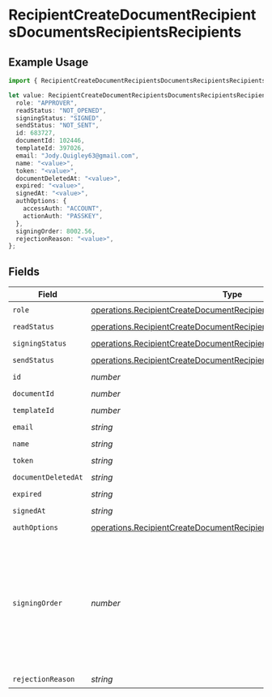 # RecipientCreateDocumentRecipientsDocumentsRecipientsRecipients

## Example Usage

```typescript
import { RecipientCreateDocumentRecipientsDocumentsRecipientsRecipients } from "@documenso/sdk-typescript/models/operations";

let value: RecipientCreateDocumentRecipientsDocumentsRecipientsRecipients = {
  role: "APPROVER",
  readStatus: "NOT_OPENED",
  signingStatus: "SIGNED",
  sendStatus: "NOT_SENT",
  id: 683727,
  documentId: 102446,
  templateId: 397026,
  email: "Jody.Quigley63@gmail.com",
  name: "<value>",
  token: "<value>",
  documentDeletedAt: "<value>",
  expired: "<value>",
  signedAt: "<value>",
  authOptions: {
    accessAuth: "ACCOUNT",
    actionAuth: "PASSKEY",
  },
  signingOrder: 8002.56,
  rejectionReason: "<value>",
};
```

## Fields

| Field                                                                                                                                                      | Type                                                                                                                                                       | Required                                                                                                                                                   | Description                                                                                                                                                |
| ---------------------------------------------------------------------------------------------------------------------------------------------------------- | ---------------------------------------------------------------------------------------------------------------------------------------------------------- | ---------------------------------------------------------------------------------------------------------------------------------------------------------- | ---------------------------------------------------------------------------------------------------------------------------------------------------------- |
| `role`                                                                                                                                                     | [operations.RecipientCreateDocumentRecipientsDocumentsRecipientsRole](../../models/operations/recipientcreatedocumentrecipientsdocumentsrecipientsrole.md) | :heavy_check_mark:                                                                                                                                         | N/A                                                                                                                                                        |
| `readStatus`                                                                                                                                               | [operations.RecipientCreateDocumentRecipientsReadStatus](../../models/operations/recipientcreatedocumentrecipientsreadstatus.md)                           | :heavy_check_mark:                                                                                                                                         | N/A                                                                                                                                                        |
| `signingStatus`                                                                                                                                            | [operations.RecipientCreateDocumentRecipientsSigningStatus](../../models/operations/recipientcreatedocumentrecipientssigningstatus.md)                     | :heavy_check_mark:                                                                                                                                         | N/A                                                                                                                                                        |
| `sendStatus`                                                                                                                                               | [operations.RecipientCreateDocumentRecipientsSendStatus](../../models/operations/recipientcreatedocumentrecipientssendstatus.md)                           | :heavy_check_mark:                                                                                                                                         | N/A                                                                                                                                                        |
| `id`                                                                                                                                                       | *number*                                                                                                                                                   | :heavy_check_mark:                                                                                                                                         | N/A                                                                                                                                                        |
| `documentId`                                                                                                                                               | *number*                                                                                                                                                   | :heavy_check_mark:                                                                                                                                         | N/A                                                                                                                                                        |
| `templateId`                                                                                                                                               | *number*                                                                                                                                                   | :heavy_check_mark:                                                                                                                                         | N/A                                                                                                                                                        |
| `email`                                                                                                                                                    | *string*                                                                                                                                                   | :heavy_check_mark:                                                                                                                                         | N/A                                                                                                                                                        |
| `name`                                                                                                                                                     | *string*                                                                                                                                                   | :heavy_check_mark:                                                                                                                                         | N/A                                                                                                                                                        |
| `token`                                                                                                                                                    | *string*                                                                                                                                                   | :heavy_check_mark:                                                                                                                                         | N/A                                                                                                                                                        |
| `documentDeletedAt`                                                                                                                                        | *string*                                                                                                                                                   | :heavy_check_mark:                                                                                                                                         | N/A                                                                                                                                                        |
| `expired`                                                                                                                                                  | *string*                                                                                                                                                   | :heavy_check_mark:                                                                                                                                         | N/A                                                                                                                                                        |
| `signedAt`                                                                                                                                                 | *string*                                                                                                                                                   | :heavy_check_mark:                                                                                                                                         | N/A                                                                                                                                                        |
| `authOptions`                                                                                                                                              | [operations.RecipientCreateDocumentRecipientsAuthOptions](../../models/operations/recipientcreatedocumentrecipientsauthoptions.md)                         | :heavy_check_mark:                                                                                                                                         | N/A                                                                                                                                                        |
| `signingOrder`                                                                                                                                             | *number*                                                                                                                                                   | :heavy_check_mark:                                                                                                                                         | The order in which the recipient should sign the document. Only works if the document is set to sequential signing.                                        |
| `rejectionReason`                                                                                                                                          | *string*                                                                                                                                                   | :heavy_check_mark:                                                                                                                                         | N/A                                                                                                                                                        |